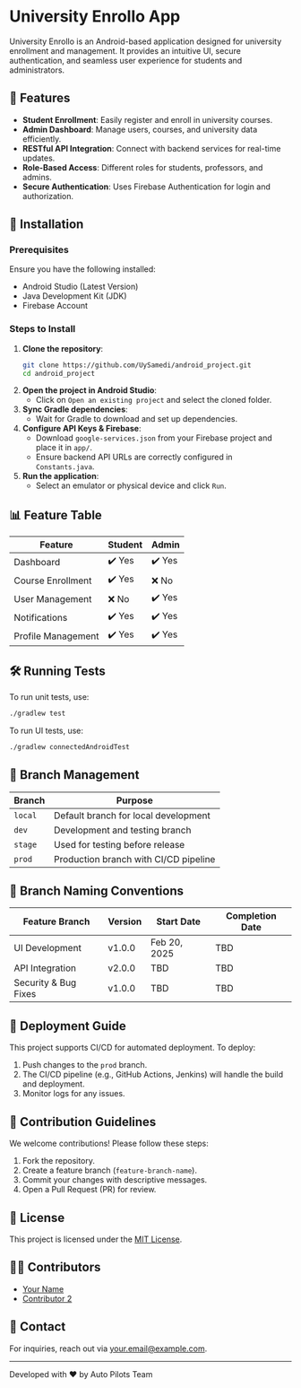 # University Enrollo App

University Enrollo is an Android-based application designed for university enrollment and management. It provides an intuitive UI, secure authentication, and seamless user experience for students and administrators.

## 📌 Features

- **Student Enrollment**: Easily register and enroll in university courses.
- **Admin Dashboard**: Manage users, courses, and university data efficiently.
- **RESTful API Integration**: Connect with backend services for real-time updates.
- **Role-Based Access**: Different roles for students, professors, and admins.
- **Secure Authentication**: Uses Firebase Authentication for login and authorization.

## 🚀 Installation

### Prerequisites
Ensure you have the following installed:
- Android Studio (Latest Version)
- Java Development Kit (JDK)
- Firebase Account

### Steps to Install

1. **Clone the repository**:
   ```bash
   git clone https://github.com/UySamedi/android_project.git
   cd android_project
   ```
2. **Open the project in Android Studio**:
   - Click on `Open an existing project` and select the cloned folder.
3. **Sync Gradle dependencies**:
   - Wait for Gradle to download and set up dependencies.
4. **Configure API Keys & Firebase**:
   - Download `google-services.json` from your Firebase project and place it in `app/`.
   - Ensure backend API URLs are correctly configured in `Constants.java`.
5. **Run the application**:
   - Select an emulator or physical device and click `Run`.

## 📊 Feature Table

| Feature         | Student | Admin |
|---------------|---------|-------|
| Dashboard       | ✔️ Yes | ✔️ Yes |
| Course Enrollment | ✔️ Yes | ❌ No |
| User Management | ❌ No | ✔️ Yes |
| Notifications  | ✔️ Yes | ✔️ Yes |
| Profile Management | ✔️ Yes | ✔️ Yes |

## 🛠 Running Tests
To run unit tests, use:
```bash
./gradlew test
```
To run UI tests, use:
```bash
./gradlew connectedAndroidTest
```

## 🌱 Branch Management

| Branch   | Purpose |
|----------|---------|
| `local`  | Default branch for local development |
| `dev`    | Development and testing branch |
| `stage`  | Used for testing before release |
| `prod`   | Production branch with CI/CD pipeline |

## 📂 Branch Naming Conventions

| Feature Branch | Version | Start Date | Completion Date |
|---------------|---------|------------|-----------------|
| UI Development | v1.0.0  | Feb 20, 2025 | TBD |
| API Integration | v2.0.0 | TBD | TBD |
| Security & Bug Fixes | v1.0.0 | TBD | TBD |

## 🚀 Deployment Guide
This project supports CI/CD for automated deployment. To deploy:
1. Push changes to the `prod` branch.
2. The CI/CD pipeline (e.g., GitHub Actions, Jenkins) will handle the build and deployment.
3. Monitor logs for any issues.

## 🤝 Contribution Guidelines
We welcome contributions! Please follow these steps:
1. Fork the repository.
2. Create a feature branch (`feature-branch-name`).
3. Commit your changes with descriptive messages.
4. Open a Pull Request (PR) for review.

## 📜 License
This project is licensed under the [MIT License](LICENSE).

## 👨‍💻 Contributors
- [Your Name](https://github.com/yourgithub)
- [Contributor 2](https://github.com/contributor2)

## 📧 Contact
For inquiries, reach out via [your.email@example.com](mailto:your.email@example.com).

---
Developed with ❤️ by Auto Pilots Team
